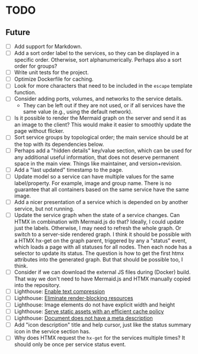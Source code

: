 # TODO

## Future

- [ ] Add support for Markdown.
- [ ] Add a sort order label to the services, so they can be displayed in a specific order.
      Otherwise, sort alphanumerically. Perhaps also a sort order for groups?
- [ ] Write unit tests for the project.
- [ ] Optimize Dockerfile for caching.
- [ ] Look for more characters that need to be included in the `escape` template function.
- [ ] Consider adding ports, volumes, and networks to the service details.
  - They can be left out if they are not used, or if all services have the same value (e.g., using the default network).
- [ ] Is it possible to render the Mermaid graph on the server and send it as an image to the client?
      This would make it easier to smoothly update the page without flicker.
- [ ] Sort service groups by topological order; the main service should be at the top with its dependencies below.
- [ ] Perhaps add a "hidden details" key/value section, which can be used for any additional useful information, 
      that does not deserve permanent space in the main view. Things like maintainer, and version+revision.
- [ ] Add a "last updated" timestamp to the page.
- [ ] Update model so a service can have multiple values for the same label/property.
      For example, image and group name.
      There is no guarantee that all containers based on the same service have the same image.
- [ ] Add a nicer presentation of a service which is depended on by another service, but not running.
- [ ] Update the service graph when the state of a service changes. Can HTMX in combination with Mermaid.js do that? Ideally, I could update just the labels. Otherwise, I may need to refresh the whole graph. Or switch to a server-side rendered graph.
      I think it should be possible with a HTMX hx-get on the graph parent, triggered by any a "status" event, which loads a page with all statuses for all nodes. Then each node has a selector to update its status.
      The question is how to get the first htmx attributes into the generated graph. But that should be possible too, I think.
- [ ] Consider if we can download the external JS files during (Docker) build.
      That way we don't need to have Mermaid.js and HTMX manually copied into the repository.
- [ ] Lighthouse: [Enable text compression](https://developer.chrome.com/docs/lighthouse/performance/uses-text-compression/)
- [ ] Lighthouse: [Eliminate render-blocking resources](https://developer.chrome.com/docs/lighthouse/performance/render-blocking-resources/)
- [ ] Lighthouse: Image elements do not have explicit width and height
- [ ] Lighthouse: [Serve static assets with an efficient cache policy](https://developer.chrome.com/docs/lighthouse/performance/uses-long-cache-ttl/)
- [ ] Lighthouse: [Document does not have a meta description](https://developer.chrome.com/docs/lighthouse/seo/meta-description/)
- [ ] Add "icon description" title and help cursor, just like the status summary icon in the service section has.
- [ ] Why does HTMX request the `hx-get` for the services multiple times? It should only be once per service status event.
